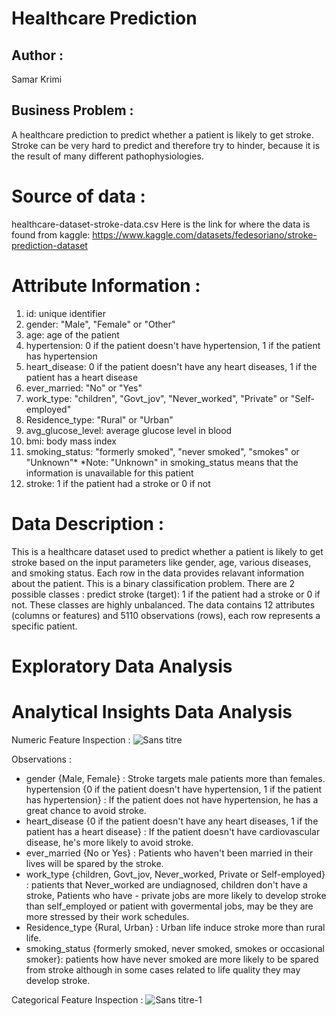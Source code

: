# Healthcare Prediction
## Author : 
Samar Krimi
## Business Problem :
A healthcare prediction to predict whether a patient is likely to get stroke. Stroke can be very hard to predict and therefore try to hinder, because it is the result of many different pathophysiologies.
# Source of data : 
healthcare-dataset-stroke-data.csv
Here is the link for where the data is found from kaggle: https://www.kaggle.com/datasets/fedesoriano/stroke-prediction-dataset
# Attribute Information :
1) id: unique identifier
2) gender: "Male", "Female" or "Other"
3) age: age of the patient
4) hypertension: 0 if the patient doesn't have hypertension, 1 if the patient has hypertension
5) heart_disease: 0 if the patient doesn't have any heart diseases, 1 if the patient has a heart disease
6) ever_married: "No" or "Yes"
7) work_type: "children", "Govt_jov", "Never_worked", "Private" or "Self-employed"
8) Residence_type: "Rural" or "Urban"
9) avg_glucose_level: average glucose level in blood
10) bmi: body mass index
11) smoking_status: "formerly smoked", "never smoked", "smokes" or "Unknown"*
*Note: "Unknown" in smoking_status means that the information is unavailable for this patient
12) stroke: 1 if the patient had a stroke or 0 if not
# Data Description : 
This is a healthcare dataset used to predict whether a patient is likely to get stroke based on the input parameters like gender, age, various diseases, and smoking status. Each row in the data provides relavant information about the patient. This is a binary classification problem.
There are 2 possible classes : predict stroke (target): 1 if the patient had a stroke or 0 if not. These classes are highly unbalanced.
The data contains 12 attributes (columns or features) and 5110 observations (rows), each row represents a specific patient. 
# Exploratory Data Analysis

# Analytical Insights Data Analysis
Numeric Feature Inspection :
![Sans titre](https://github.com/SamarKri/Project-2/assets/136517111/c37d16c0-6170-4577-9ed2-1ccfa4d10fc2)

Observations : 

- gender {Male, Female} : Stroke targets male patients more than females.
hypertension {0 if the patient doesn't have hypertension, 1 if the patient has hypertension} : If the patient does not have hypertension, he has a great chance to avoid stroke.
- heart_disease {0 if the patient doesn't have any heart diseases, 1 if the patient has a heart disease} : If the patient doesn't have cardiovascular disease, he's more likely to avoid stroke.
- ever_married {No or Yes} : Patients who haven't been married in their lives will be spared by the stroke.
- work_type {children, Govt_jov, Never_worked, Private or Self-employed} : patients that Never_worked are undiagnosed, children don't have a stroke, Patients who have - private jobs are more likely to develop stroke than self_employed or patient with govermental jobs, may be they are more stressed by their work schedules.
- Residence_type {Rural, Urban} : Urban life induce stroke more than rural life.
- smoking_status {formerly smoked, never smoked, smokes or occasional smoker}: patients how have never smoked are more likely to be spared from stroke although in some cases related to life quality they may develop stroke.

Categorical Feature Inspection :
![Sans titre-1](https://github.com/SamarKri/Project-2/assets/136517111/48b9e494-08ae-4f76-943b-f9e932c32463)

